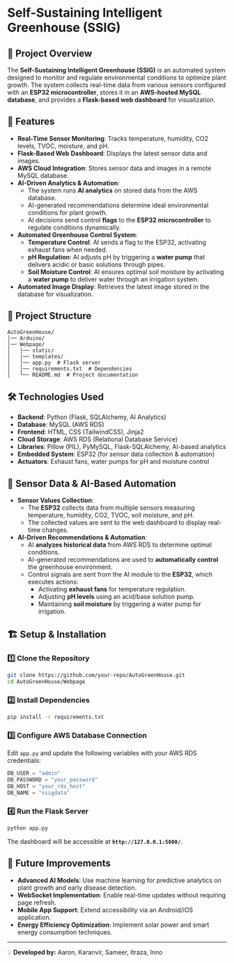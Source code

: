 # Self-Sustaining Intelligent Greenhouse (SSIG)

## 📌 Project Overview
The **Self-Sustaining Intelligent Greenhouse (SSIG)** is an automated system designed to monitor and regulate environmental conditions to optimize plant growth. The system collects real-time data from various sensors configured with an **ESP32 microcontroller**, stores it in an **AWS-hosted MySQL database**, and provides a **Flask-based web dashboard** for visualization. 

## 🚀 Features
- **Real-Time Sensor Monitoring**: Tracks temperature, humidity, CO2 levels, TVOC, moisture, and pH.
- **Flask-Based Web Dashboard**: Displays the latest sensor data and images.
- **AWS Cloud Integration**: Stores sensor data and images in a remote MySQL database.
- **AI-Driven Analytics & Automation**: 
  - The system runs **AI analytics** on stored data from the AWS database.
  - AI-generated recommendations determine ideal environmental conditions for plant growth.
  - AI decisions send control **flags** to the **ESP32 microcontroller** to regulate conditions dynamically.
- **Automated Greenhouse Control System**:
  - **Temperature Control**: AI sends a flag to the ESP32, activating exhaust fans when needed.
  - **pH Regulation**: AI adjusts pH by triggering a **water pump** that delivers acidic or basic solutions through pipes.
  - **Soil Moisture Control**: AI ensures optimal soil moisture by activating a **water pump** to deliver water through an irrigation system.
- **Automated Image Display**: Retrieves the latest image stored in the database for visualization.

## 📂 Project Structure
```
AutoGreenHouse/
│── Arduino/
│── Webpage/
│   │── static/
│   │── templates/
│   │── app.py  # Flask server
│   │── requirements.txt  # Dependencies
│   └── README.md  # Project documentation
```

## 🛠 Technologies Used
- **Backend**: Python (Flask, SQLAlchemy, AI Analytics)
- **Database**: MySQL (AWS RDS)
- **Frontend**: HTML, CSS (TailwindCSS), Jinja2
- **Cloud Storage**: AWS RDS (Relational Database Service)
- **Libraries**: Pillow (PIL), PyMySQL, Flask-SQLAlchemy, AI-based analytics
- **Embedded System**: ESP32 (for sensor data collection & automation)
- **Actuators**: Exhaust fans, water pumps for pH and moisture control

## 📡 Sensor Data & AI-Based Automation
- **Sensor Values Collection**:
  - The **ESP32** collects data from multiple sensors measuring temperature, humidity, CO2, TVOC, soil moisture, and pH.
  - The collected values are sent to the web dashboard to display real-time changes.
- **AI-Driven Recommendations & Automation**:
  - AI **analyzes historical data** from AWS RDS to determine optimal conditions.
  - AI-generated recommendations are used to **automatically control** the greenhouse environment.
  - Control signals are sent from the AI module to the **ESP32**, which executes actions:
    - Activating **exhaust fans** for temperature regulation.
    - Adjusting **pH levels** using an acid/base solution pump.
    - Maintaining **soil moisture** by triggering a water pump for irrigation.

## 🏗 Setup & Installation
### 1️⃣ Clone the Repository
```sh
git clone https://github.com/your-repo/AutoGreenHouse.git
cd AutoGreenHouse/Webpage
```

### 2️⃣ Install Dependencies
```sh
pip install -r requirements.txt
```

### 3️⃣ Configure AWS Database Connection
Edit `app.py` and update the following variables with your AWS RDS credentials:
```python
DB_USER = "admin"
DB_PASSWORD = "your_password"
DB_HOST = "your_rds_host"
DB_NAME = "ssigdata"
```

### 4️⃣ Run the Flask Server
```sh
python app.py
```
The dashboard will be accessible at **`http://127.0.0.1:5000/`**.

## 🌱 Future Improvements
- **Advanced AI Models**: Use machine learning for predictive analytics on plant growth and early disease detection.
- **WebSocket Implementation**: Enable real-time updates without requiring page refresh.
- **Mobile App Support**: Extend accessibility via an Android/iOS application.
- **Energy Efficiency Optimization**: Implement solar power and smart energy consumption techniques.

---

💡 **Developed by:** Aaron, Karanvir, Sameer, Itraza, Inno

